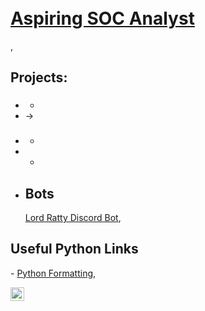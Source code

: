 <h1> <br/> <a href="https://www.linkedin.com/in/brent-garren//">Aspiring SOC Analyst</h1></a>, <a 
<p>
<h2>Projects:</h2>

- ###
  - 
- 
  ->
- ###
  - 
- 
  -
- <h2>Bots</h2> <p>
  <a href="https://github.com/brentgarren/Lord-Ratty-Bot">Lord Ratty Discord Bot</a>,
<p>
<h2> Useful Python Links</h2> <p>
 - <a href="[https://peps.python.org/pep-0008]">Python Formatting</a>,
  
[<img align="left" alt="Brentgarren | LinkedIn" width="22px" src="https://cdn.jsdelivr.net/npm/simple-icons@v3/icons/linkedin.svg" />][linkedin]

[linkedin]: https://www.linkedin.com/in/brent-garren/

<!--
**brentgarren/brentgarren** is a ✨ _special_ ✨ repository because its `README.md` (this file) appears on your GitHub profile.

Here are some ideas to get you started:

- 🔭 I’m currently working on ...
- 🌱 I’m currently learning ...
- 👯 I’m looking to collaborate on ...
- 🤔 I’m looking for help with ...
- 💬 Ask me about ...
- 📫 How to reach me: ...
- 😄 Pronouns: ...
- ⚡ Fun fact: ...
-->
